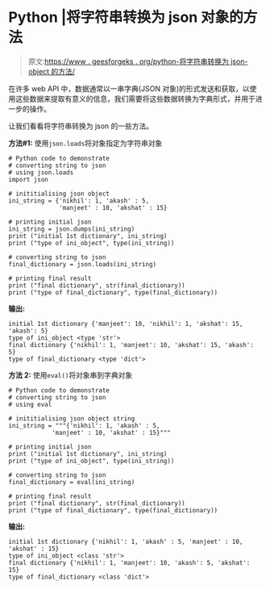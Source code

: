 # Python |将字符串转换为 json 对象的方法

> 原文:[https://www . geesforgeks . org/python-将字符串转换为 json-object 的方法/](https://www.geeksforgeeks.org/python-ways-to-convert-string-to-json-object/)

在许多 web API 中，数据通常以一串字典(JSON 对象)的形式发送和获取，以使用这些数据来提取有意义的信息，我们需要将这些数据转换为字典形式，并用于进一步的操作。

让我们看看将字符串转换为 json 的一些方法。

**方法#1:** 使用`json.loads`将对象指定为字符串对象

```
# Python code to demonstrate
# converting string to json 
# using json.loads
import json

# inititialising json object
ini_string = {'nikhil': 1, 'akash' : 5, 
              'manjeet' : 10, 'akshat' : 15}

# printing initial json
ini_string = json.dumps(ini_string)
print ("initial 1st dictionary", ini_string)
print ("type of ini_object", type(ini_string))

# converting string to json
final_dictionary = json.loads(ini_string)

# printing final result
print ("final dictionary", str(final_dictionary))
print ("type of final_dictionary", type(final_dictionary))
```

**输出:**

```
initial 1st dictionary {'manjeet': 10, 'nikhil': 1, 'akshat': 15, 'akash': 5}
type of ini_object <type 'str'>
final dictionary {'nikhil': 1, 'manjeet': 10, 'akshat': 15, 'akash': 5}
type of final_dictionary <type 'dict'>

```

**方法 2:** 使用`eval()`将对象串到字典对象

```
# Python code to demonstrate
# converting string to json 
# using eval

# inititialising json object string
ini_string = """{'nikhil': 1, 'akash' : 5,
            'manjeet' : 10, 'akshat' : 15}"""

# printing initial json
print ("initial 1st dictionary", ini_string)
print ("type of ini_object", type(ini_string))

# converting string to json
final_dictionary = eval(ini_string)

# printing final result
print ("final dictionary", str(final_dictionary))
print ("type of final_dictionary", type(final_dictionary))
```

**输出:**

```
initial 1st dictionary {'nikhil': 1, 'akash' : 5, 'manjeet' : 10, 'akshat' : 15}
type of ini_object <class 'str'>
final dictionary {'nikhil': 1, 'manjeet': 10, 'akash': 5, 'akshat': 15}
type of final_dictionary <class 'dict'>

```